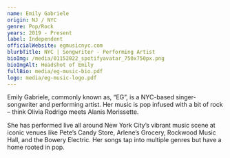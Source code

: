 ```yaml
---
name: Emily Gabriele
origin: NJ / NYC
genre: Pop/Rock
years: 2019 - Present
label: Independent
officialWebsite: egmusicnyc.com
blurbTitle: NYC | Songwriter - Performing Artist
bioImg: /media/01152022_spotifyavatar_750x750px.png
bioImgAlt: Headshot of Emily
fullBio: media/eg-music-bio.pdf
logo: media/eg-music-logo.pdf
---
```

Emily Gabriele, commonly known as, “EG”, is a NYC-based singer-songwriter and performing artist. Her music is pop infused with a bit of rock – think Olivia Rodrigo meets Alanis Morissette. 

She has performed live all around New York City’s vibrant music scene at iconic venues like Pete’s Candy Store, Arlene’s Grocery, Rockwood Music Hall, and the Bowery Electric. Her songs tap into multiple genres but have a home rooted in pop.
